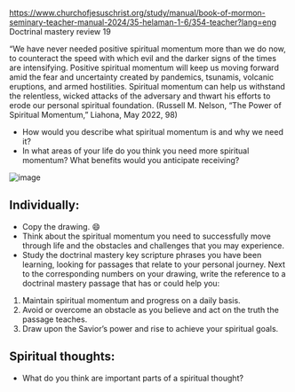 
https://www.churchofjesuschrist.org/study/manual/book-of-mormon-seminary-teacher-manual-2024/35-helaman-1-6/354-teacher?lang=eng
Doctrinal mastery review 19

“We have never needed positive spiritual momentum more than we do now, to counteract the speed with which evil and the darker signs of the times are intensifying. Positive spiritual momentum will keep us moving forward amid the fear and uncertainty created by pandemics, tsunamis, volcanic eruptions, and armed hostilities. Spiritual momentum can help us withstand the relentless, wicked attacks of the adversary and thwart his efforts to erode our personal spiritual foundation. (Russell M. Nelson, “The Power of Spiritual Momentum,” Liahona, May 2022, 98)

- How would you describe what spiritual momentum is and why we need it?
- In what areas of your life do you think you need more spiritual momentum? What benefits would you anticipate receiving?



![image](https://github.com/user-attachments/assets/0b651d82-6091-47e9-bfe1-4e7910a87b8e)

## Individually:
- Copy the drawing. :smile:
- Think about the spiritual momentum you need to successfully move through life and the obstacles and challenges that you may experience.
- Study the doctrinal mastery key scripture phrases you have been learning, looking for passages that relate to your personal journey. Next to the corresponding numbers on your drawing, write the reference to a doctrinal mastery passage that has or could help you:
1. Maintain spiritual momentum and progress on a daily basis.
2. Avoid or overcome an obstacle as you believe and act on the truth the passage teaches.
3. Draw upon the Savior’s power and rise to achieve your spiritual goals.


## Spiritual thoughts: 

- What do you think are important parts of a spiritual thought?




